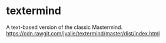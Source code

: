 # textermind
A text-based version of the classic Mastermind.
https://cdn.rawgit.com/jvalle/textermind/master/dist/index.html
